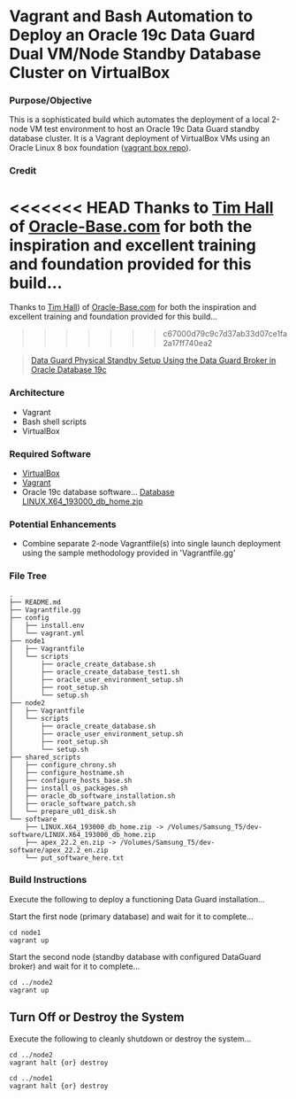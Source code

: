 # Vagrant and Bash Automation to Deploy an Oracle 19c Data Guard Dual VM/Node Standby Database Cluster on VirtualBox

### Purpose/Objective

This is a sophisticated build which automates the deployment of a local 2-node VM test environment to host an Oracle 19c Data Guard standby database cluster. It is a Vagrant deployment of VirtualBox VMs using an Oracle Linux 8 box foundation ([vagrant box repo](https://app.vagrantup.com/boxes/search?utf8=%E2%9C%93&sort=updated&provider=&q=bento%2Foracle)). 

### Credit

<<<<<<< HEAD
Thanks to [Tim Hall](https://oracle-base.com/misc/site-info) of [Oracle-Base.com](https://oracle-base.com) for both the inspiration and excellent training and foundation provided for this build...
=======
Thanks to [Tim Hall](https://oracle-base.com/misc/site-info)) of [Oracle-Base.com](https://oracle-base.com) for both the inspiration and excellent training and foundation provided for this build...
>>>>>>> c67000d79c9c7d37ab33d07ce1fa2a17ff740ea2

> [Data Guard Physical Standby Setup Using the Data Guard Broker in Oracle Database 19c](https://oracle-base.com/articles/19c/data-guard-setup-using-broker-19c)

### Architecture

* Vagrant
* Bash shell scripts
* VirtualBox

### Required Software

- [VirtualBox](https://www.virtualbox.org/wiki/Downloads)
- [Vagrant](https://www.vagrantup.com/downloads.html)
- Oracle 19c database software... [Database LINUX.X64_193000_db_home.zip](https://www.oracle.com/technetwork/database/enterprise-edition/downloads/oracle19c-linux-5462157.html)

### Potential Enhancements

- Combine separate 2-node Vagrantfile(s) into single launch deployment using the sample methodology provided in 'Vagrantfile.gg'

### File Tree

```
.
├── README.md
├── Vagrantfile.gg
├── config
│   ├── install.env
│   └── vagrant.yml
├── node1
│   ├── Vagrantfile
│   └── scripts
│       ├── oracle_create_database.sh
│       ├── oracle_create_database_test1.sh
│       ├── oracle_user_environment_setup.sh
│       ├── root_setup.sh
│       └── setup.sh
├── node2
│   ├── Vagrantfile
│   └── scripts
│       ├── oracle_create_database.sh
│       ├── oracle_user_environment_setup.sh
│       ├── root_setup.sh
│       └── setup.sh
├── shared_scripts
│   ├── configure_chrony.sh
│   ├── configure_hostname.sh
│   ├── configure_hosts_base.sh
│   ├── install_os_packages.sh
│   ├── oracle_db_software_installation.sh
│   ├── oracle_software_patch.sh
│   └── prepare_u01_disk.sh
└── software
    ├── LINUX.X64_193000_db_home.zip -> /Volumes/Samsung_T5/dev-software/LINUX.X64_193000_db_home.zip
    ├── apex_22.2_en.zip -> /Volumes/Samsung_T5/dev-software/apex_22.2_en.zip
    └── put_software_here.txt
```

### Build Instructions

Execute the following to deploy a functioning Data Guard installation...

Start the first node (primary database) and wait for it to complete...

```
cd node1
vagrant up
```

Start the second node (standby database with configured DataGuard broker) and wait for it to complete...

```
cd ../node2
vagrant up
```

## Turn Off or Destroy the System

Execute the following to cleanly shutdown or destroy the system...

```
cd ../node2
vagrant halt {or} destroy

cd ../node1
vagrant halt {or} destroy
```
